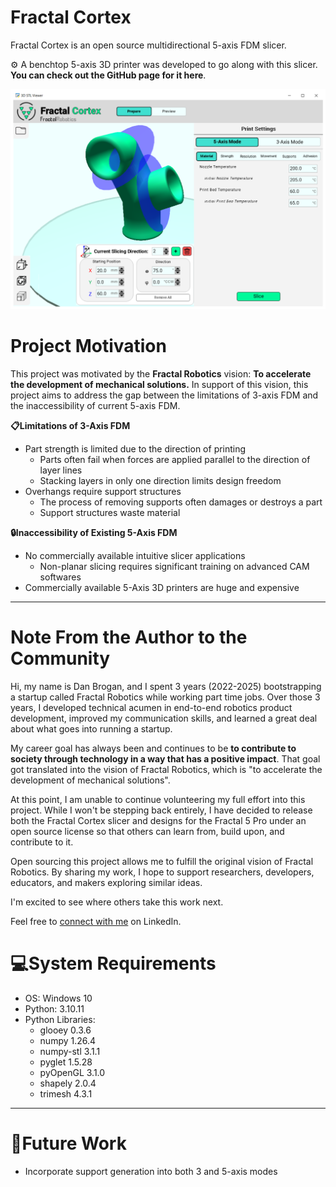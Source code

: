 # Fractal Cortex

Fractal Cortex is an open source multidirectional 5-axis FDM slicer.

⚙️ A benchtop 5-axis 3D printer was developed to go along with this slicer. **You can check out the GitHub page for it here**.

<p align="center">
  <img src="./examples/GUI_Prepare_Screenshot.PNG" width="700">
</p>

# Project Motivation
This project was motivated by the **Fractal Robotics** vision: **To accelerate the development of mechanical solutions.** In support of this vision, this project aims to address the gap between the limitations of 3-axis FDM and the inaccessibility of current 5-axis FDM.

**📋Limitations of 3-Axis FDM**
  - Part strength is limited due to the direction of printing
    - Parts often fail when forces are applied parallel to the direction of layer lines
    - Stacking layers in only one direction limits design freedom
  - Overhangs require support structures
    - The process of removing supports often damages or destroys a part
    - Support structures waste material

**🔒Inaccessibility of Existing 5-Axis FDM**
  - No commercially available intuitive slicer applications
    - Non-planar slicing requires significant training on advanced CAM softwares
  - Commercially available 5-Axis 3D printers are huge and expensive

---

# Note From the Author to the Community
Hi, my name is Dan Brogan, and I spent 3 years (2022-2025) bootstrapping a startup called Fractal Robotics while working part time jobs. Over those 3 years, I developed technical acumen in end-to-end robotics product development, improved my communication skills, and learned a great deal about what goes into running a startup. 

My career goal has always been and continues to be **to contribute to society through technology in a way that has a positive impact**. That goal got translated into the vision of Fractal Robotics, which is "to accelerate the development of mechanical solutions".

At this point, I am unable to continue volunteering my full effort into this project. While I won't be stepping back entirely, I have decided to release both the Fractal Cortex slicer and designs for the Fractal 5 Pro under an open source license so that others can learn from, build upon, and contribute to it. 

Open sourcing this project allows me to fulfill the original vision of Fractal Robotics. By sharing my work, I hope to support researchers, developers, educators, and makers exploring similar ideas.

I'm excited to see where others take this work next.

Feel free to [connect with me](https://www.linkedin.com/in/dan-brogan-442b27128/) on LinkedIn.

# 💻System Requirements
- OS: Windows 10
- Python: 3.10.11
- Python Libraries:
  - glooey 0.3.6
  - numpy 1.26.4
  - numpy-stl 3.1.1
  - pyglet 1.5.28
  - pyOpenGL 3.1.0
  - shapely 2.0.4
  - trimesh 4.3.1

---

# 📝Future Work
- Incorporate support generation into both 3 and 5-axis modes

